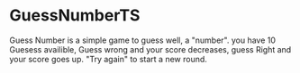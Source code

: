# GuessNumberTS
Guess Number is a simple game to guess well, a "number". you have 10 Guesess availible, Guess wrong and your score decreases, guess Right and your score goes up. "Try again" to start a new round.
